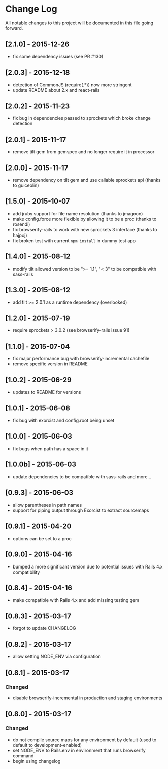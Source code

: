 # Change Log
All notable changes to this project will be documented in this file going forward.

## [2.1.0] - 2015-12-26
- fix some dependency issues (see PR #130)

## [2.0.3] - 2015-12-18
- detection of CommonJS (require(.*)) now more stringent
- update README about 2.x and react-rails

## [2.0.2] - 2015-11-23
- fix bug in dependencies passed to sprockets which broke change detection

## [2.0.1] - 2015-11-17
- remove tilt gem from gemspec and no longer require it in processor

## [2.0.0] - 2015-11-17
- remove dependency on tilt gem and use callable sprockets api (thanks to guiceolin)

## [1.5.0] - 2015-10-07
- add jruby support for file name resolution (thanks to jmagoon)
- make config.force more flexible by allowing it to be a proc (thanks to rosendi)
- fix browserify-rails to work with new sprockets 3 interface (thanks to hajpoj)
- fix broken test with current `npm install` in dummy test app

## [1.4.0] - 2015-08-12
- modify tilt allowed version to be ">= 1.1", "< 3" to be compatible with sass-rails

## [1.3.0] - 2015-08-12
- add tilt >= 2.0.1 as a runtime dependency (overlooked)

## [1.2.0] - 2015-07-19
- require sprockets > 3.0.2 (see browserify-rails issue 91)

## [1.1.0] - 2015-07-04
- fix major performance bug with browserify-incremental cachefile
- remove specific version in README

## [1.0.2] - 2015-06-29
- updates to README for versions

## [1.0.1] - 2015-06-08
- fix bug with exorcist and config.root being unset

## [1.0.0] - 2015-06-03
- fix bugs when path has a space in it

## [1.0.0b] - 2015-06-03
- update dependencies to be compatible with sass-rails and more...

## [0.9.3] - 2015-06-03
- allow parentheses in path names
- support for piping output through Exorcist to extract sourcemaps

## [0.9.1] - 2015-04-20
- options can be set to a proc

## [0.9.0] - 2015-04-16
- bumped a more significant version due to potential issues with Rails 4.x compatibility

## [0.8.4] - 2015-04-16
- make compatible with Rails 4.x and add missing testing gem

## [0.8.3] - 2015-03-17
- forgot to update CHANGELOG

## [0.8.2] - 2015-03-17
- allow setting NODE_ENV via configuration

## [0.8.1] - 2015-03-17
### Changed
- disable browserify-incremental in production and staging environments

## [0.8.0] - 2015-03-17
### Changed
- do not compile source maps for any environment by default (used to default to development-enabled)
- set NODE_ENV to Rails.env in environment that runs browserify command
- begin using changelog
